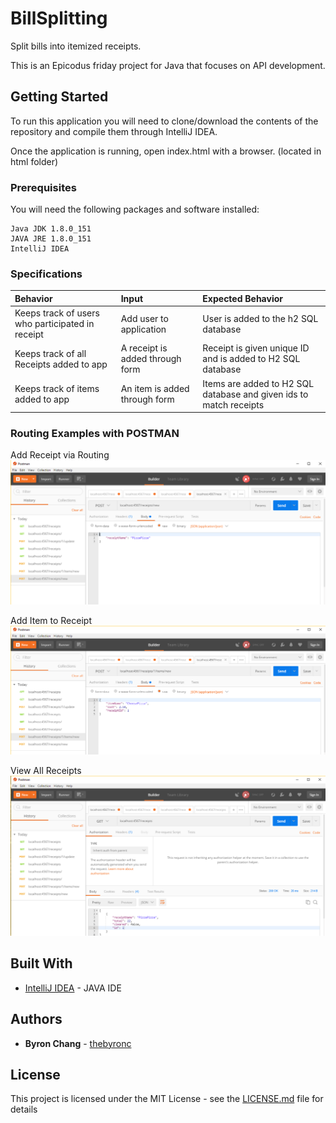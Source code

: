 # BillSplitting

Split bills into itemized receipts.

This is an Epicodus friday project for Java that focuses on API development.

## Getting Started

To run this application you will need to clone/download the contents of the repository and compile them through IntelliJ IDEA.

Once the application is running, open index.html with a browser. (located in html folder)

### Prerequisites

You will need the following packages and software installed:

```
Java JDK 1.8.0_151
JAVA JRE 1.8.0_151
IntelliJ IDEA
```
### Specifications
| Behavior | Input | Expected Behavior |
| :------------- | :------------- | :------------- |
| Keeps track of users who participated in receipt | Add user to application | User is added to the h2 SQL database |
| Keeps track of all Receipts added to app | A receipt is added through form | Receipt is given unique ID and is added to H2 SQL database |
| Keeps track of items added to app | An item is added through form | Items are added to H2 SQL database and given ids to match receipts |

### Routing Examples with POSTMAN
Add Receipt via Routing
![alt text](html/successfulPost.PNG)

Add Item to Receipt
![alt text](html/addNewItem.PNG)

View All Receipts
![alt text](html/getAllReceipts.PNG)


## Built With

* [IntelliJ IDEA](https://www.jetbrains.com/idea/) - JAVA IDE

## Authors

* **Byron Chang** - [thebyronc](https://github.com/thebyronc/)

## License

This project is licensed under the MIT License - see the [LICENSE.md](LICENSE.md) file for details
